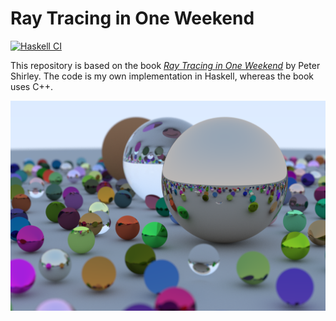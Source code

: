 # Ray Tracing in One Weekend 

[![Haskell CI](https://github.com/zarak/ray-tracing-one-weekend/actions/workflows/ray-tracing.yaml/badge.svg)](https://github.com/zarak/ray-tracing-one-weekend/actions/workflows/ray-tracing.yaml)

This repository is based on the book [_Ray Tracing in One Weekend_](https://raytracing.github.io/books/RayTracingInOneWeekend.html) by Peter Shirley. The code is my own implementation in Haskell, whereas the book uses C++.

![Final render](images/final.png)
